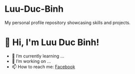 # Luu-Duc-Binh
My personal profile repository showcasing skills and projects.
# 👋 Hi, I'm Luu Duc Binh!

- 🌱 I’m currently learning ...
- 🔭 I’m working on ...
- 📫 How to reach me: [Facebook](https://www.facebook.com/LDB.Shyy)
